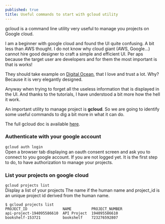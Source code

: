 ```yaml
---
published: true
title: Useful commands to start with gcloud utility
---
```

gcloud is a command line utility very useful to manage you projects on Google cloud.

I am a beginner with google cloud and found the UI quite confusing. A bit less than AWS thought. I do not know why cloud giant (AWS, Google...) cannot hire good designer to craft a simple and efficient UI. Per aps because the target user are developers and for them the most important is that is works! 

They should  take example on [Digital Ocean](digitalocean.com), that I love and trust a lot. Why? Because it is very elegantly designed. 

Anyway when trying to forget all the useless information that is displayed in the UI. And thanks to the tutorials, I have understood a bit more how the hell it work. 

An important utility to manage project is **gcloud**. So we are going to identify some useful commands to dig a bit more in what it can do.

The full gcloud doc is available [here](https://cloud.google.com/sdk/gcloud). 

### Authenticate with your google account
`gcloud auth login`     
Open a browser tab displaying an oauth consent screen and  ask you to connect to you google account. 
If you are  not logged yet. It is the first step to do, to have authorization to manage your projects.

### List your projects on google cloud 
`gcloud projects list`    
Display a list of your projects 
The name if the human name  and project_id is an unique project id derived from the human name.
```shell
$ gcloud projects list
PROJECT_ID                NAME         PROJECT_NUMBER
api-project-194095586610  API Project  194095586610
bookshelf-153721          bookshelf    723276592807
```
